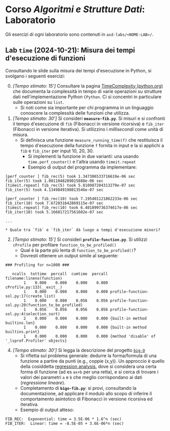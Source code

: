 # Corso *Algoritmi e Strutture Dati*: Laboratorio

Gli esercizi di ogni laboratorio sono contenuti in  `asd-labs/<NOME-LAB>/`. 

<!--
I sorgenti indicati nelle istruzioni sono contenuti in `code-python/` (per codice Python) e `code-c` (per codice C).


## Lab 08: Grafi e Alberi

<a name="lab08-graphs"></a>

1. Si consideri il file [`lab08_graphs.py`](code-python/lab08_graphs.py). Viene dato un grafo, creato mediante la libreria **NetworkX**. 
    * Si studi il sorgente fornito: si osservi come viene creato il grafo, e come è strutturata la funzione che si occupa di plottarlo.
        * Si faccia riferimento all [documentazione di NetworkX](https://networkx.org/documentation/stable/reference/index.html)
    * Si implementino le funzioni:
        * `bfv` (visita in ampiezza)
        * `dfv` (visita in profondità)
        * `dijkstra` (annotazione grafo per cammini di costo minimo da un nodo sorgente)
        * `shortest_path` (produzione del cammino di costo minimo da un grafo annotato con Dijkstra)
2. Si consideri il file `binary-trees.c`. Viene data un'implementazione degli alberi binari.
    * Si studi il sorgente fornito: si osservi la definizione della struttura dati, e le implementazioni delle funzioni fornite (ad es. per creare, distruggere, o stampare alberi). 
    * Si implementino le seguenti funzioni: 
        * `binarytree_init`: inizializza un btree con l'array di valori dato
        * `binarytree_visit_postorder`: effettua la visita in profondità post-ordine (nodo corrente dopo i sottoalberi)
        * `binarytree_height`: calcola l'altezza di un btree
        * `binarytree_count_leaves`: conta quante foglie sono presenti in un btree

## Lab 07: Algoritmi di ordinamento
<a name="lab07-sorting"></a>

Si consideri il file `lab07_sorting_algorithms.py`. Include lo scheletro di un programma atto a testare e misurare i tempi d'esecuzione di 5 algoritmi di ordinamento (selection sort, insertion sort, bubble sort, merge sort, quick sort) da implementare.
Si implementino gli algoritmi di ordinamento (facendo riferimento, in caso di difficoltà, alle slide viste a lezione e, in ultima istanza, allo pseudocodice mostrato).

## Lab 06: Hashtable 
<a name="lab06-hashtable"></a>

1. [Tempo stimato: 30'] Hashtable a indirizzamento chiuso (chained)
    - Studiare il sorgente `hashtable-chained.c`
    - Implementare una funzione `HashTable *hashtable_init(int nbuckets, TInfo* entries, int nentries)` che crei e inizializzi una hashtable con le entry fornite
    - Implementare una funzione `HashTable *hashtable_merge(HashTable* h1, HashTable *h2)` che restituisca una nuova hashtable data dall'unione delle due tabelle hash fornite in input.
    - Si scriva un test per verificare le funzionalità implementate.
2. [Tempo stimato: 30'] Si copi il file `hashtable-chained.c` e si vada ad adattare il sorgente per utilizzare il tipo stringa `char*` per le chiavi.
    - Occorre modificare la `typedef`, aggiustare implementazioni di funzioni, e definire una nuova funzione di `hash` (si faccia riferimento alle slide di teoria per un esempio di implementazione)
3. [EXTRA - Tempo stimato: 30'] Esercizio di realtà: esplorare l'implementazione della classe [java.util.HashMap](https://github.com/openjdk/jdk/blob/master/src/java.base/share/classes/java/util/HashMap.java) e cercare di ritrovare concetti introdotti a lezione
4. [EXTRA - Tempo stimato: 90'] Prendendo spunto da `hashtable-chained.c` e da `dynamic-arrays.c`, implementare una hashtable a indirizzamento aperto.
    - Si ricorda che una hashtable a indirizzamento aperto risolve le collisioni andando a occupare bucket successivi della tabella.

## Lab 05: Array dinamici (+ plotting con `matplotlib`)
<a name="lab05-dynamic-arrays"></a>


1. [Tempo stimato: 45'] Array dinamici
    - Studiare il sorgente `dynamic_arrays.c`
    - Completare il sorgente implementando le seguenti funzioni:
        - `darray_resize_linear`: atta ad applicare un'espansione lineare della memoria dell'array dinamico
        - `darray_append`: atta ad aggiungere alla fine dell'array un elemento (ridimensionando l'array)
        - `darray_insert`: atta ad aggiungere alla posizione indicata un nuovo elemento (traslando opportunamenti quelli attualmente presenti)
        - `darray_assert_equals`: atta a verificare con asserzioni che l'array dinamico indicato ha lo stesso contenuto dell'array "tradizionale" fornito
    - Si noti la funzione di `test()` che viene invocata ed eseguita attivando le due modalità di espansione dell'array
    - Nota: si compili con `gcc -DDEBUG dynamic_arrays.c` per attivare log di debug e ispezionare il comportamento delle funzioni di riallocazione
2. [Tempo stimato: 30'] Utilizzare `matplotlib` per graficare come evolve la capacità (memoria allocata) di un array dinamico utilizzando le due tecniche di espansione (lineare e geometrica).
    - Parametrizzare il codice rispetto ai delta, fattori, soglie di crescita/contrazione
    - Ovvero, si cerchi di riprodurre una figura tipo la seguente
![](imgs/dynamic-array-capacity-growth.png)
3. *[Tempo stimato: 30']* Si utilizzi `matplotlib` per costruire un'immagine simile a quella sottostante
    * Si faccia riferimento alle slide, al [cheatsheet](https://matplotlib.org/cheatsheets/cheatsheets.pdf), alla [guida](https://matplotlib.org/stable/users/explain/quick_start.html), e alla [API Reference](https://matplotlib.org/stable/api/index.html) 
    * Si faccia anche riferimento agli esempi inclusi in [code-python/mpl/](code-python/mpl/)
    * Alcune indicazioni:
        * Si stabilisca un array di funzioni: `functions = [float, math.log, lambda n: n*math.log(n), ...]`
        * Si usi `x_points = np.linspace(...)` per individuare i valori dell'asse `x` da produrre
        * Si produca i punti da graficare per ogni funzione con qualcosa del tipo:
        `y_points = np.array([some_function(x) for x in x_points])`
        * Si plotti `plot(x_points, y_points)`
        * Si può voler limitare l'asse y mediante la funzione `ylim(min,max)`
        * Si usi `Axes#xscale("log")` per impostare una scala logaritmica sull'asse x 
        * Si usi `list(map(f,l))` per produrre una lista applicando `f` ad ogni elemento della lista `l` 
    * Nota: la funzione [gamma](https://en.wikipedia.org/wiki/Gamma_function) è una generalizzazione del fattoriale su valori reali
        * In Python: `math.gamma()`
![](imgs/functions.png)

## Lab 04: Algoritmi di ricerca (+ unit testing e csv)
<a name="lab04-search"></a>


0. [Tempo stimato: 15'] Si osservi il codice d'esempio sull'uso di [`unittest`](https://docs.python.org/3/library/unittest.html) in [`code-python/testing`](code-python/testing).
1. [Tempo stimato: 30'] Implementare in Python l'algoritmo di *ricerca lineare*
    - Testare l'algoritmo 
        - [Opzionale] Usando `unittest` (si scrivano i test in un modulo separato)
    - Misurare i tempi dell'algoritmo su istanze di dimensione diversa
        - NOTA: per la misura dei tempi, si generino (in modo casuale) due categorie di istanze: (1) quelle del *caso medio*, dove l'elemento da trovare è casualmente individuato; e (2) quelle del *caso peggiore*, dove l'elemento da trovare è in posizione peggiore (o non presente).
    - NOTA: si cerchi di rendere il codice di misura dei tempi (e di salvataggio su CSV -- vedi succ.) riusabile
2. [Tempo stimato: 45'] Implementare in Python l'algoritmo di *ricerca binaria*
    - Testare l'algoritmo 
        - [Opzionale] Usando `unittest` (si scrivano i test in un modulo separato)
    - Misurare i tempi dell'algoritmo su istanze di dimensione diversa
3. [Opzionale] Si tenga traccia dei tempi d'esecuzione degli algoritmi implementati nei punti precedenti per valori progressivi di `n` (dimensione dell'istanza) in un file CSV usando il modulo [`csv`](https://docs.python.org/3/library/csv.html)
3. [Tempo stimato: 30'] Si implementi gli algoritmi precedenti (ricerca lineare e ricerca binaria) in modo ricorsivo

-->



## Lab `time` (2024-10-21): Misura dei tempi d'esecuzione di funzioni
<a name="lab-time"></a>

Consultando le slide sulla misura dei tempi d'esecuzione in Python, si svolgano i seguenti esercizi:

0. *[Tempo stimato: 15']* Consultare la pagina [TimeComplexity (python.org)](https://wiki.python.org/moin/TimeComplexity) che documenta la complessità in tempo di varie operazioni su strutture dati nell'implementazione Python `CPython`. Ci si concentri in particulare sulle operazioni su `list`.
    - Si noti come sia importante per chi programma in un linguaggio conoscere la complessità delle funzioni che utilizza.
1. *[Tempo stimato: 30']* Si consideri **`measure-fib.py`**. Si misuri e si confronti il tempo d'esecuzione di `fib` (Fibonacci in versione ricorsiva) e `fib_iter` (Fibonacci in versione iterativa). Si utilizzino i *millisecondi* come unità di misura.
    * Si definisca una funzione `measure_running_time(f)` che restituisca il tempo d'esecuzione della funzione `f` fornita in input e la si applichi a `fib` e `fib_iter` per input 10, 20, 30.
        * Si implementi la funzione in due varianti: una usando `time.perf_counter()` e l'altra usando `timeit.repeat`
        * Esempio di output del programma da implementare:
```
[perf_counter ] fib_rec(5) took 1.347306533716619e-06 sec 	 fib_iter(5) took 1.0011048289015888e-06 sec
[timeit.repeat] fib_rec(5) took 5.810987204313279e-07 sec 	 fib_iter(5) took 4.1349849198013546e-07 sec

[perf_counter ] fib_rec(10) took 7.195401121862233e-06 sec 	 fib_iter(10) took 7.672031642869115e-07 sec
[timeit.repeat] fib_rec(10) took 6.401899736374617e-06 sec 	 fib_iter(10) took 5.166017217561602e-07 sec

...
```
    * Quale tra `fib` e `fib_iter` dà luogo a tempi d'esecuzione minori?
2. *[Tempo stimato: 15']* Si consideri **`profile-function.py`**. Si utilizzi `cProfile` per profilare `function_to_be_profiled()`
    * Qual è la parte più lenta di `function_to_be_profiled()`?
    * Dovresti ottenere un output simile al seguente:
```
### Profiling for n=1000 ###

   ncalls  tottime  percall  cumtime  percall filename:lineno(function)
        1    0.000    0.000    0.000    0.000 cProfile.py:133(__exit__)
        1    0.000    0.000    0.000    0.000 profile-function-sol.py:17(create_list)
        1    0.000    0.000    0.056    0.056 profile-function-sol.py:20(function_to_be_profiled)
        1    0.056    0.056    0.056    0.056 profile-function-sol.py:4(selection_sort)
        2    0.000    0.000    0.000    0.000 {built-in method builtins.len}
        1    0.000    0.000    0.000    0.000 {built-in method builtins.print}
        1    0.000    0.000    0.000    0.000 {method 'disable' of '_lsprof.Profiler' objects}
```
4. *[Tempo stimato: 30']* Si legga la descrizione del progetto [`big-O`](https://pypi.org/project/big-O/)
    * Si rifletta sul problema generale: dedurre la forma/formula di una funzione a partire da punti (e.g., coppie (x,y)). Un approccio è quello della cosiddetta [regression analysis](https://en.wikipedia.org/wiki/Regression_analysis), dove si considera una certa forma di funzione (ad es `ax+b` per una retta), e si cerca di trovare i valori dei parametri `a` e `b` che meglio corrispondano ai dati (*regressione lineare*).
    * Completamento di **`bigo-fib.py`**: si provi, consultando la documentazione, ad applicare il modulo allo scopo di inferire il comportamento asintotico di Fibonacci in versione ricorsiva ed iterativa.
    * Esempio di output atteso:
```
FIB_REC:  Exponential: time = 3.5E-06 * 1.6^n (sec)
FIB_ITER:  Linear: time = -8.5E-05 + 3.6E-06*n (sec)
```


<!--

## Lab 02: Ricorsione in Python
<a name="lab02-recursion"></a>


1. [Tempo stimato: 60'] Studio sorgenti dati
    - `02-recursion-hanoi.py`: implementazione della soluzione ricorsiva al problema della Torre di Hanoi
    - `02-recursion-types.py`: implementazione di algoritmi ricorsivi per le tipologie di ricorsione viste a lezione
2. [Tempo stimato: 60'] Esercizi sulla ricorsione (NOTA: oltre all'implementazione della soluzione, prevedere una serie di test per verificarne la correttezza)
    - Implementare `sum_numbers(a,b)` (somma di tutti i numeri interi compresi tra `a` e `b`) in modo *ricorsivo*
    - Implementare `pow(a,n)` (elevamento a potenza) in modo *ricorsivo*
    - Implementare `list_contains(lst,elem)` (funzione che restituisce `True` se `elem` è contenuto nella lista `lst` o `False` altrimenti) in modo *ricorsivo*
    - Implementare `palindrome(string)` (funzione che restituisce `True` se `string` è una stringa palindroma) in modo *ricorsivo*
        - Un [palindromo](https://it.wikipedia.org/wiki/Palindromo) è una sequenza di caratteri che, letta al contrario, rimane invariata.  Esempio: `emme`, `siris`
    - Implementare `filter(lst,pred)` (funzione che restituisce una nuova lista con soli gli element idi `lst` che soddisfano la funzione predicato `pred`) in modo ricorsivo

<!--

## Lab 01: Semplici algoritmi in Python
<a name="lab01-simple-algorithms"></a>

ISTRUZIONI: leggere attentamente i passi seguenti. Completare ogni passo prima di passare al successivo.

1. [Tempo stimato: 45'] Studio sorgente `01-intro-algorithms.py` 
    - Questo sorgente include implementazioni di algoritmi molto semplici.
    - E' organizzato in modo tale da semplificare il testing di funzioni realizzate, sfruttando una funzion `test`.
    - COSA FARE:
        1. cercare di capire come si comporta il programma (PRIMA DI ESEGUIRE).
        2. eseguire lo script
        3. approfondire la comprensione dello script, consultando slide e/o documentazione
        4. prendere nota di tutti gli elementi nel codice che non sono chiari: 
    - DOMANDA: quale proprietà desiderata degli algoritmi si intende verificare con la funzione `test`?
2. [Tempo stimato: 45'] Estendere il sorgente dato implementando i seguenti algoritmi (con test):
    1. una funzione `fact(n)` per il calcolo del fattoriale di un numero `n` dato
    2. una funzione `compute_perimeter(shape,*kargs)` per il calcolo del perimetro di una forma `shape` sulla base di una sequenza di parametri `kargs` (da passare dipendentemente dalla forma)
        - lo si computi per rettangolo, quadrato, e cerchio
3. [Tempo stimato: 30'] Realizzare un nuovo script che implementi un algoritmo per il gioco `guess-a-number`
    - Di cosa si tratta: è un gioco che coinvolge un banco e un giocatore. Il banco sceglie casualmente un numero segreto da indovinare (ad es. 7). Il giocatore non conosce tale numero, e dispone di un certo numero di tentativi per indovinarlo. Il banco chiede ripetutamente al giocatore un tentativo, fino a vittoria (il giocatore ha indovinato il segreto) o sconfitta (il giocatore ha esaurito il numero di tentativi); ad ogni risposta errata del giocatore, il banco fornisce un indizio, ovvero l'indicazione se il numero tentativo proposto è più grande o più piccolo del segreto; il giocatore può dunque usare tale informazione per correggere il tentativo seguente.
    - Input:
        - range di valori `(min,max)` del gioco
        - numero max di tentativi ammessi
    - Output:
        - stampa in stdout della stringa `WON` in caso di vittoria e della stringa `LOSS` in caso di sconfitta
    - Consigli
        - si veda [`random.randint()`](https://docs.python.org/3/library/random.html?highlight=randint#random.randint)

-->